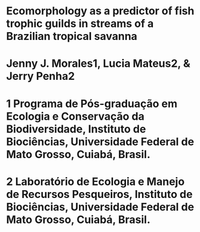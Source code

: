 
# Ecomorphology as a predictor of fish trophic guilds in streams of a Brazilian tropical savanna

# Jenny J. Morales1, Lucia Mateus2, & Jerry Penha2

# 1 Programa de Pós-graduação em Ecologia e Conservação da Biodiversidade, Instituto de Biociências, Universidade Federal de Mato Grosso, Cuiabá, Brasil.
# 2 Laboratório de Ecologia e Manejo de Recursos Pesqueiros, Instituto de Biociências, Universidade Federal de Mato Grosso, Cuiabá, Brasil.
